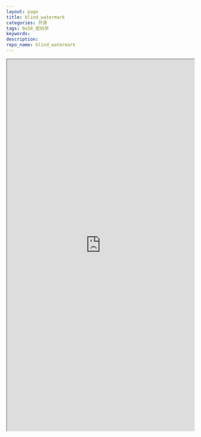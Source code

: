```yaml
---
layout: page
title: blind_watermark
categories: 开源
tags: 0x58_密码学
keywords:
description:
repo_name: blind_watermark
---
```




<iframe src="https://blindwatermark.github.io/blind_watermark/#/zh/" width="100%" height="1000em" marginwidth="10%"></iframe>
